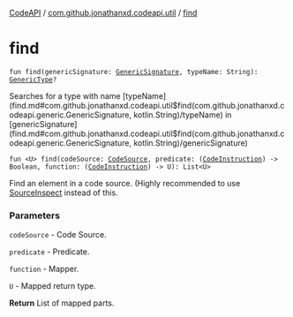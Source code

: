[CodeAPI](../index.md) / [com.github.jonathanxd.codeapi.util](index.md) / [find](.)

# find

`fun find(genericSignature: `[`GenericSignature`](../com.github.jonathanxd.codeapi.generic/-generic-signature/index.md)`, typeName: String): `[`GenericType`](../com.github.jonathanxd.codeapi.type/-generic-type/index.md)`?`

Searches for a type with name [typeName](find.md#com.github.jonathanxd.codeapi.util$find(com.github.jonathanxd.codeapi.generic.GenericSignature, kotlin.String)/typeName) in [genericSignature](find.md#com.github.jonathanxd.codeapi.util$find(com.github.jonathanxd.codeapi.generic.GenericSignature, kotlin.String)/genericSignature)

`fun <U> find(codeSource: `[`CodeSource`](../com.github.jonathanxd.codeapi/-code-source/index.md)`, predicate: (`[`CodeInstruction`](../com.github.jonathanxd.codeapi/-code-instruction.md)`) -> Boolean, function: (`[`CodeInstruction`](../com.github.jonathanxd.codeapi/-code-instruction.md)`) -> U): List<U>`

Find an element in a code source. (Highly recommended to use [SourceInspect](../com.github.jonathanxd.codeapi.inspect/-source-inspect/index.md) instead of this.

### Parameters

`codeSource` - Code Source.

`predicate` - Predicate.

`function` - Mapper.

`U` - Mapped return type.

**Return**
List of mapped parts.


